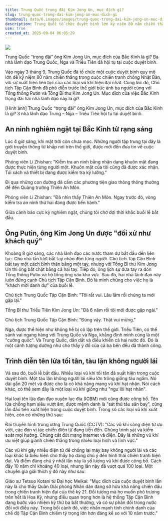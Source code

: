 ```yaml
---
title: Trung Quốc trọng đãi Kim Jong Un, mục đích gì?
slug: trung-quoc-trong-dai-kim-jong-un-muc-dich-gi
thumbnail: data/6.images/images/trung-quoc-trong-dai-kim-jong-un-muc-dich-gi.webp
description: Trung Quốc tổ chức duyệt binh lớn kỷ niệm 80 năm chiến thắng Nhật Bản, với sự hiện diện của 3 nhà lãnh đạo Tập Cận Bình, Putin và Kim Jong Un, hé lộ ý đồ chiến lược của Bắc Kinh.
use: true
created_at: 2025-09-04 06:05:29
---
```


![](/images/20250904-90172685-ann-000-2-view.webp)

Trung Quốc “trọng đãi” ông Kim Jong Un, mục đích của Bắc Kinh là gì? Ba nhà lãnh đạo Trung Quốc, Nga và Triều Tiên đã hội tụ tại cuộc duyệt binh.

Vào ngày 3 tháng 9, Trung Quốc đã tổ chức một cuộc duyệt binh quy mô lớn để kỷ niệm 80 năm chiến thắng trong cuộc chiến tranh chống Nhật Bản, với sự xuất hiện liên tục của các loại vũ khí hiện đại nhất. Cùng lúc đó, Chủ tịch Tập Cận Bình đã phô diễn trước thế giới bức ảnh ba người cùng với Tổng thống Putin và Tổng Bí thư Kim Jong Un. Mục đích của việc Bắc Kinh trọng đãi hai nhà lãnh đạo này là gì?

[Hình ảnh] Trung Quốc “trọng đãi” ông Kim Jong Un, mục đích của Bắc Kinh là gì? 3 nhà lãnh đạo Trung – Nga – Triều Tiên hội tụ tại duyệt binh.

## An ninh nghiêm ngặt tại Bắc Kinh từ rạng sáng

Lúc 4 giờ sáng, khi mặt trời còn chưa mọc. Những người tập trung tại đây là giới truyền thông từ khắp nơi trên thế giới, được mời đến đưa tin về cuộc duyệt binh.

Phóng viên Li Zhishan: "Kiểm tra an ninh bằng nhận dạng khuôn mặt đang được thực hiện từng người một. Khuôn mặt của tôi cũng đã được xác nhận. Túi xách và thiết bị đang được kiểm tra kỹ lưỡng."

Đi qua những con đường đã cấm các phương tiện giao thông thông thường để đến Quảng trường Thiên An Môn.

Phóng viên Li Zhishan: "Đã nhìn thấy Thiên An Môn. Ngay trước đó, vòng kiểm tra an ninh thứ hai đang được tiến hành."

Giữa cảnh báo cực kỳ nghiêm ngặt, chúng tôi chờ đợi thời khắc buổi lễ bắt đầu.

## Ông Putin, ông Kim Jong Un được "đối xử như khách quý"

Khoảng 8 giờ sáng, các nhà lãnh đạo các nước tham dự bắt đầu đến liên tục. Chủ nhà lần lượt bắt tay chào đón từng người. Chủ tịch Tập Cận Bình bắt tay một cách bình thản bằng một tay, nhưng với Tổng Bí thư Kim Jong Un thì ông bắt chặt bằng cả hai tay. Tiếp đó, ông lịch sự đưa tay ra đón Tổng thống Putin và hộ tống ông vào khu vực. Sau đó, hai nhà lãnh đạo này luôn đứng cạnh Chủ tịch Tập Cận Bình. Đó là minh chứng cho việc họ là "khách mời danh dự" của buổi lễ.

Chủ tịch Trung Quốc Tập Cận Bình: "Tôi rất vui. Lâu lắm rồi chúng ta mới gặp lại."

Tổng Bí thư Triều Tiên Kim Jong Un: "Đã 6 năm rồi tôi mới được gặp ngài."

Chủ tịch Trung Quốc Tập Cận Bình: "Đúng vậy. Thật vui mừng."

Nga, được thể hiện như không hề bị cô lập trên thế giới. Triều Tiên, có thể sánh vai ngang hàng với Trung Quốc và Nga, khẳng định mình cũng là một "cường quốc". Và Trung Quốc, dẫn dắt và điều khiển cả hai nước đó. Đó là một cảnh tượng dường như cho thấy ý đồ của cả ba bên đều đã thành công.

## Trình diễn tên lửa tối tân, tàu lặn không người lái

Và sau đó, buổi lễ bắt đầu. Nhiều loại vũ khí tối tân đã xuất hiện trong cuộc duyệt binh. Một tàu lặn không người lái siêu lớn trông giống tàu ngầm. Nó dài gần 20 mét và được cho là có khả năng mang vũ khí hạt nhân. Nói cách khác, có thể xem đây là một loại vũ khí giống như "ngư lôi hạt nhân".

Hai loại tên lửa đạn đạo xuyên lục địa (ICBM) mới cũng được công bố. Tên lửa chống hạm siêu vượt âm, được mệnh danh là "sát thủ tàu sân bay", cũng lần đầu tiên xuất hiện trong cuộc duyệt binh. Trong số các loại vũ khí xuất hiện, còn có những thứ sau:

Đài truyền hình trung ương Trung Quốc (CCTV): "Các vũ khí sóng điện từ ưu việt, các đơn vị tác chiến điện tử đang tiến đến. Chúng trinh sát và kiểm soát mọi hướng. Chúng cắt đứt mạng internet và điện. Đây là những vũ khí ưu việt giúp giành chiến thắng trong nhiều loại hình và lĩnh vực."

Các vũ khí gây nhiễu điện tử để chống lại máy bay không người lái và các loại khác là biểu hiện cho thấy họ đang chú ý đến hình thái chiến tranh hiện đại. Và điểm đáng chú ý nhất lần này là số lượng vũ khí được công bố. Cách đây 10 năm chỉ khoảng 40 loại, nhưng lần này đã vượt quá 100 loại. Một chuyên gia giải thích ý đồ này như sau:

Giáo sư Tetsuo Kotani từ Đại học Meikai: "Mục đích của cuộc duyệt binh lần này là cho thấy Quân Giải phóng Nhân dân đang sở hữu khả năng chiến đấu trong chiến tranh hiện đại của thế kỷ 21. Đối tượng mà họ muốn phô trương trên hết là Hoa Kỳ, nhưng điều quan trọng hơn là hệ thống Tập Cận Bình đang bước vào nhiệm kỳ thứ ba bất thường, và có sự phản đối trong nước đối với điều này. Trong bối cảnh đó, việc nhấn mạnh tính chính danh của chế độ Tập Cận Bình chiếm tỷ trọng lớn hơn đáng kể so với 10 năm trước."